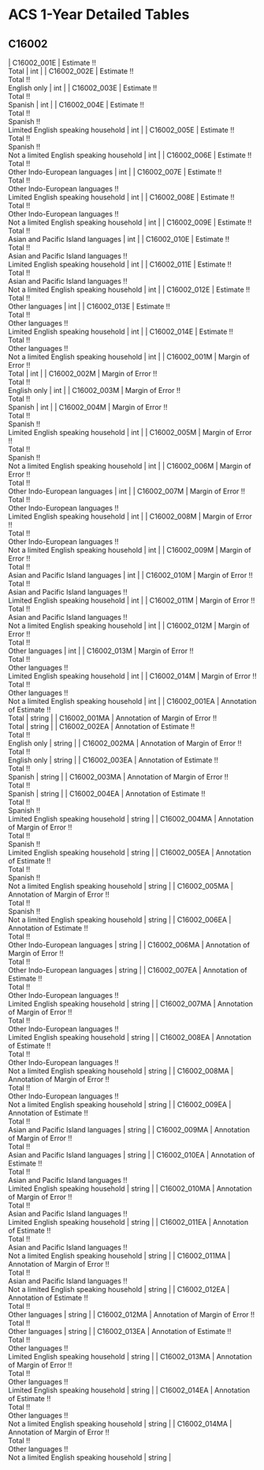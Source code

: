 # ACS 1-Year Detailed Tables

## C16002

| C16002_001E | Estimate !!<br>Total | int |
| C16002_002E | Estimate !!<br>Total !!<br>English only | int |
| C16002_003E | Estimate !!<br>Total !!<br>Spanish | int |
| C16002_004E | Estimate !!<br>Total !!<br>Spanish !!<br>Limited English speaking household | int |
| C16002_005E | Estimate !!<br>Total !!<br>Spanish !!<br>Not a limited English speaking household | int |
| C16002_006E | Estimate !!<br>Total !!<br>Other Indo-European languages | int |
| C16002_007E | Estimate !!<br>Total !!<br>Other Indo-European languages !!<br>Limited English speaking household | int |
| C16002_008E | Estimate !!<br>Total !!<br>Other Indo-European languages !!<br>Not a limited English speaking household | int |
| C16002_009E | Estimate !!<br>Total !!<br>Asian and Pacific Island languages | int |
| C16002_010E | Estimate !!<br>Total !!<br>Asian and Pacific Island languages !!<br>Limited English speaking household | int |
| C16002_011E | Estimate !!<br>Total !!<br>Asian and Pacific Island languages !!<br>Not a limited English speaking household | int |
| C16002_012E | Estimate !!<br>Total !!<br>Other languages | int |
| C16002_013E | Estimate !!<br>Total !!<br>Other languages !!<br>Limited English speaking household | int |
| C16002_014E | Estimate !!<br>Total !!<br>Other languages !!<br>Not a limited English speaking household | int |
| C16002_001M | Margin of Error !!<br>Total | int |
| C16002_002M | Margin of Error !!<br>Total !!<br>English only | int |
| C16002_003M | Margin of Error !!<br>Total !!<br>Spanish | int |
| C16002_004M | Margin of Error !!<br>Total !!<br>Spanish !!<br>Limited English speaking household | int |
| C16002_005M | Margin of Error !!<br>Total !!<br>Spanish !!<br>Not a limited English speaking household | int |
| C16002_006M | Margin of Error !!<br>Total !!<br>Other Indo-European languages | int |
| C16002_007M | Margin of Error !!<br>Total !!<br>Other Indo-European languages !!<br>Limited English speaking household | int |
| C16002_008M | Margin of Error !!<br>Total !!<br>Other Indo-European languages !!<br>Not a limited English speaking household | int |
| C16002_009M | Margin of Error !!<br>Total !!<br>Asian and Pacific Island languages | int |
| C16002_010M | Margin of Error !!<br>Total !!<br>Asian and Pacific Island languages !!<br>Limited English speaking household | int |
| C16002_011M | Margin of Error !!<br>Total !!<br>Asian and Pacific Island languages !!<br>Not a limited English speaking household | int |
| C16002_012M | Margin of Error !!<br>Total !!<br>Other languages | int |
| C16002_013M | Margin of Error !!<br>Total !!<br>Other languages !!<br>Limited English speaking household | int |
| C16002_014M | Margin of Error !!<br>Total !!<br>Other languages !!<br>Not a limited English speaking household | int |
| C16002_001EA | Annotation of Estimate !!<br>Total | string |
| C16002_001MA | Annotation of Margin of Error !!<br>Total | string |
| C16002_002EA | Annotation of Estimate !!<br>Total !!<br>English only | string |
| C16002_002MA | Annotation of Margin of Error !!<br>Total !!<br>English only | string |
| C16002_003EA | Annotation of Estimate !!<br>Total !!<br>Spanish | string |
| C16002_003MA | Annotation of Margin of Error !!<br>Total !!<br>Spanish | string |
| C16002_004EA | Annotation of Estimate !!<br>Total !!<br>Spanish !!<br>Limited English speaking household | string |
| C16002_004MA | Annotation of Margin of Error !!<br>Total !!<br>Spanish !!<br>Limited English speaking household | string |
| C16002_005EA | Annotation of Estimate !!<br>Total !!<br>Spanish !!<br>Not a limited English speaking household | string |
| C16002_005MA | Annotation of Margin of Error !!<br>Total !!<br>Spanish !!<br>Not a limited English speaking household | string |
| C16002_006EA | Annotation of Estimate !!<br>Total !!<br>Other Indo-European languages | string |
| C16002_006MA | Annotation of Margin of Error !!<br>Total !!<br>Other Indo-European languages | string |
| C16002_007EA | Annotation of Estimate !!<br>Total !!<br>Other Indo-European languages !!<br>Limited English speaking household | string |
| C16002_007MA | Annotation of Margin of Error !!<br>Total !!<br>Other Indo-European languages !!<br>Limited English speaking household | string |
| C16002_008EA | Annotation of Estimate !!<br>Total !!<br>Other Indo-European languages !!<br>Not a limited English speaking household | string |
| C16002_008MA | Annotation of Margin of Error !!<br>Total !!<br>Other Indo-European languages !!<br>Not a limited English speaking household | string |
| C16002_009EA | Annotation of Estimate !!<br>Total !!<br>Asian and Pacific Island languages | string |
| C16002_009MA | Annotation of Margin of Error !!<br>Total !!<br>Asian and Pacific Island languages | string |
| C16002_010EA | Annotation of Estimate !!<br>Total !!<br>Asian and Pacific Island languages !!<br>Limited English speaking household | string |
| C16002_010MA | Annotation of Margin of Error !!<br>Total !!<br>Asian and Pacific Island languages !!<br>Limited English speaking household | string |
| C16002_011EA | Annotation of Estimate !!<br>Total !!<br>Asian and Pacific Island languages !!<br>Not a limited English speaking household | string |
| C16002_011MA | Annotation of Margin of Error !!<br>Total !!<br>Asian and Pacific Island languages !!<br>Not a limited English speaking household | string |
| C16002_012EA | Annotation of Estimate !!<br>Total !!<br>Other languages | string |
| C16002_012MA | Annotation of Margin of Error !!<br>Total !!<br>Other languages | string |
| C16002_013EA | Annotation of Estimate !!<br>Total !!<br>Other languages !!<br>Limited English speaking household | string |
| C16002_013MA | Annotation of Margin of Error !!<br>Total !!<br>Other languages !!<br>Limited English speaking household | string |
| C16002_014EA | Annotation of Estimate !!<br>Total !!<br>Other languages !!<br>Not a limited English speaking household | string |
| C16002_014MA | Annotation of Margin of Error !!<br>Total !!<br>Other languages !!<br>Not a limited English speaking household | string |

